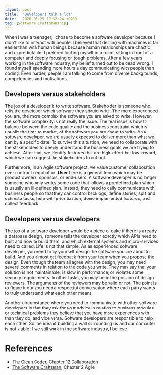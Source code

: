 ```yaml
---
layout: post
title:  "Developers talk a lot"
date:   2020-05-25 17:52:24 +0700
tag: [Software Craftsmanship]
---
```


When I was a teenager, I chose to become a software developer because I didn’t like to interact with people. I believed that dealing with machines is far easier than with human beings because human relationships are chaotic and unpredictable. I prefered locking myself in a room, sitting in front of a computer and deeply focusing on tough problems. After a few years working in the software industry, my belief turned out to be dead wrong. I found myself spending more hours a day communicating with people than coding. Even harder, people I am talking to come from diverse backgrounds, competencies and motivations.

## Developers versus stakeholders

The job of a developer is to write software. Stakeholder is someone who tells the developer which software they should write. The more experienced you are, the more complex the software you are asked to write. However, the software complexity is not really the issue. The real issue is how to balance between the code quality and the business constraint which is usually the time to market, of the software you are about to write. As a software developer, we are usually expected to deliver more than what we can by a specific date. To survive this situation, we need to collaborate with the stakeholders to deeply understand the business goals we are trying to achieve. After that, we identify features that are high-effort but low-reward, which we can suggest the stakeholders to cut out.

Furthermore, in an Agile software project, we value customer collaboration over contract negotiation. <strong>User</strong> here is a general term which may be product owners, sponsors, or end-users. A software developer is no longer someone who only writes some code that follows a predefined plan which is usually an ill-defined plan. Instead, they need to daily communicate with business people so that they can control backlogs, define stories, split and estimate tasks, help with prioritization, demo implemented features, and collect feedback.

## Developers versus developers

The job of a software developer would be a piece of cake if there is already a database design, someone tells the developer exactly which APIs need to built and how to build them, and which external systems and micro-services need to called. Life is not that simple. As an experienced software developer, you need to by yourself design the software you are about to build. And you almost get feedback from your team when you propose the design. Even though the team all agree with the design, you may need several comments in relation to the code you write. They may say that your solution is not maintainable, is slow in performance, or violates some security requirements. In other tasks, you may be in the position of design reviewers. The arguments of the reviewers may be valid or not. The point is to figure it out you need a respectful conversation where each party wants to truly understand what each other means.

Another circumstance where you need to communicate with other software developers is that they ask for your advice in relation to business modules or technical problems they believe that you have more experiences with than they do, and vice versa. Software developers are responsible to help each other. So the idea of building a wall surrounding us and our computer is not viable if we still work in the software industry, I believe.

# References

- [The Clean Coder](https://www.amazon.com/Clean-Coder-Conduct-Professional-Programmers/dp/0137081073), Chapter 12 Collaboration
- [The Software Craftsman](https://www.amazon.com/Software-Craftsman-Professionalism-Pragmatism-Robert/dp/0134052501), Chapter 2 Agile
